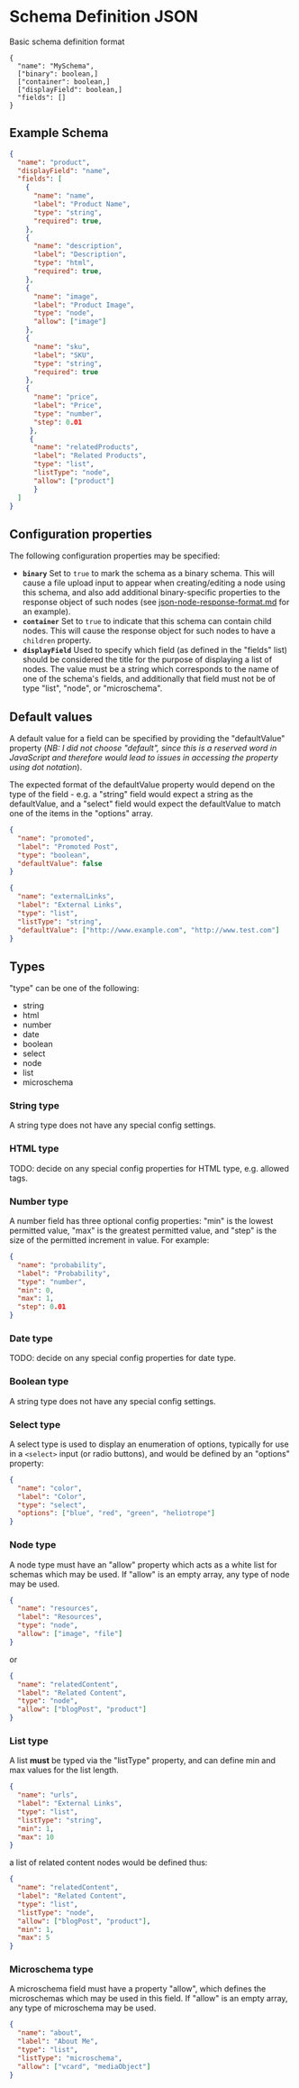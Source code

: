 # Schema Definition JSON

Basic schema definition format
```
{
  "name": "MySchema",
  ["binary": boolean,]
  ["container": boolean,]
  ["displayField": boolean,]
  "fields": []
}
```

## Example Schema

```json
{
  "name": "product",
  "displayField": "name",
  "fields": [
    {
      "name": "name",
      "label": "Product Name",
      "type": "string",
      "required": true,
    },
    {
      "name": "description",
      "label": "Description",
      "type": "html",
      "required": true,
    },
    {
      "name": "image",
      "label": "Product Image",
      "type": "node",
      "allow": ["image"]
    },
    {
      "name": "sku",
      "label": "SKU",
      "type": "string",
      "required": true
    },
    {
      "name": "price",
      "label": "Price",
      "type": "number",
      "step": 0.01
     },
     {
      "name": "relatedProducts",
      "label": "Related Products",
      "type": "list",
      "listType": "node",
      "allow": ["product"]
      }
  ]
}
```

## Configuration properties

The following configuration properties may be specified:

* **`binary`** Set to `true` to mark the schema as a binary schema. This will cause a file upload input to appear 
when creating/editing a node using this schema, and also add additional binary-specific properties to the response object
of such nodes (see [json-node-response-format.md](json-node-response-format.md) for an example).
* **`container`** Set to `true` to indicate that this schema can contain child nodes. This will cause the response 
object for such nodes to have a `children` property.
* **`displayField`** Used to specify which field (as defined in the "fields" list) should be considered the title for
the purpose of displaying a list of nodes. The value must be a string which corresponds to the name of one of the
schema's fields, and additionally that field must not be of type "list", "node", or "microschema".

## Default values

A default value for a field can be specified by providing the "defaultValue" property (*NB: I did not choose "default", 
since this is a reserved word in JavaScript and therefore would lead to issues in accessing the property using dot notation*). 

The expected format of the defaultValue property would depend on the type of the field - e.g. a "string" field would expect 
a string as the defaultValue, and a "select" field would expect the defaultValue to match one of the items in the "options" 
array.

```json
{
  "name": "promoted",
  "label": "Promoted Post",
  "type": "boolean",
  "defaultValue": false
}
```

```json
{
  "name": "externalLinks",
  "label": "External Links",
  "type": "list",
  "listType": "string",
  "defaultValue": ["http://www.example.com", "http://www.test.com"]
}
```

## Types

"type" can be one of the following:
* string
* html
* number
* date
* boolean
* select
* node
* list
* microschema

### String type

A string type does not have any special config settings.

### HTML type

TODO: decide on any special config properties for HTML type, e.g. allowed tags.

### Number type

A number field has three optional config properties: "min" is the lowest permitted value, "max" is the greatest permitted 
value, and "step" is the size of the permitted increment in value. For example:

```json
{
  "name": "probability",
  "label": "Probability",
  "type": "number",
  "min": 0,
  "max": 1,
  "step": 0.01
}
```

### Date type

TODO: decide on any special config properties for date type.

### Boolean type 

A string type does not have any special config settings.

### Select type

A select type is used to display an enumeration of options, typically for use in a `<select>` input (or radio buttons), 
and would be defined by an "options" property:

```json
{
  "name": "color",
  "label": "Color",
  "type": "select",
  "options": ["blue", "red", "green", "heliotrope"]
}
```

### Node type

A node type must have an "allow" property which acts as a white list for schemas which may be used. If "allow" is an 
empty array, any type of node may be used.

```json
{
  "name": "resources",
  "label": "Resources",
  "type": "node",
  "allow": ["image", "file"]
}
```
or
```json
{
  "name": "relatedContent",
  "label": "Related Content",
  "type": "node",
  "allow": ["blogPost", "product"]
}
```

### List type

A list **must** be typed via the "listType" property, and can define min and max values for the list length.

```json
{
  "name": "urls",
  "label": "External Links",
  "type": "list",
  "listType": "string",
  "min": 1,
  "max": 10
}
```

a list of related content nodes would be defined thus:

```json
{
  "name": "relatedContent",
  "label": "Related Content",
  "type": "list",
  "listType": "node",
  "allow": ["blogPost", "product"],
  "min": 1,
  "max": 5
}
```

### Microschema type

A microschema field must have a property "allow", which defines the microschemas which may be used in this field. If "allow" 
is an empty array, any type of microschema may be used.

```json
{
  "name": "about",
  "label": "About Me",
  "type": "list",
  "listType": "microschema",
  "allow": ["vcard", "mediaObject"]
}
```
